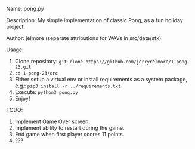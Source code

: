 Name: pong.py

Description: My simple implementation of classic Pong, as a fun holiday project.

Author: jelmore (separate attributions for WAVs in src/data/sfx)

Usage:
  1. Clone repository: `git clone https://github.com/jerryrelmore/1-pong-23.git`
  2. `cd 1-pong-23/src`
  3. Either setup a virtual env or install requirements as a system package, e.g.: `pip3 install -r ../requirements.txt`
  4. Execute: `python3 pong.py`
  5. Enjoy!

TODO:
  1. Implement Game Over screen.
  2. Implement ability to restart during the game.
  3. End game when first player scores 11 points.
  4. ???
